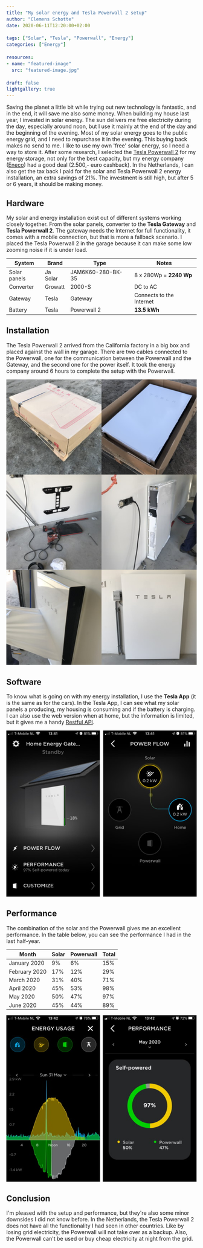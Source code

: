 ```yaml
---
title: "My solar energy and Tesla Powerwall 2 setup"
author: "Clemens Schotte"
date: 2020-06-11T12:20:00+02:00

tags: ["Solar", "Tesla", "Powerwall", "Energy"]
categories: ["Energy"]

resources:
- name: "featured-image"
  src: "featured-image.jpg"

draft: false
lightgallery: true
---
```


Saving the planet a little bit while trying out new technology is fantastic, and in the end, it will save me also some money. When building my house last year, I invested in solar energy. The sun delivers me free electricity during the day, especially around noon, but I use it mainly at the end of the day and the beginning of the evening. Most of my solar energy goes to the public energy grid, and I need to repurchase it in the evening. This buying back makes no send to me. I like to use my own 'free' solar energy, so I need a way to store it. After some research, I selected the [Tesla Powerwall 2](https://www.tesla.com/powerwall) for my energy storage, not only for the best capacity, but my energy company ([Eneco](https://www.eneco.nl)) had a good deal (2.500,- euro cashback). In the Netherlands, I can also get the tax back I paid for the solar and Tesla Powerwall 2 energy installation, an extra savings of 21%. The investment is still high, but after 5 or 6 years, it should be making money.

## Hardware

My solar and energy installation exist out of different systems working closely together. From the solar panels, converter to the **Tesla Gateway** and **Tesla Powerwall 2**. The gateway needs the Internet for full functionality, it comes with a mobile connection, but that is more a fallback scenario. I placed the Tesla Powerwall 2 in the garage because it can make some low zooming noise if it is under load. 

| System       | Brand    | Type              | Notes                   |
| ------------ | -------- | ----------------- | ----------------------- |
| Solar panels | Ja Solar | JAM6K60-280-BK-35 | 8 x 280Wp = **2240 Wp** |
| Converter    | Growatt  | 2000-S            | DC to AC                |
| Gateway      | Tesla    | Gateway           | Connects to the Internet|
| Battery      | Tesla    | Powerwall 2       | **13.5 kWh**            |

## Installation

The Tesla Powerwall 2 arrived from the California factory in a big box and placed against the wall in my garage. There are two cables connected to the Powerwall, one for the communication between the Powerwall and the Gateway, and the second one for the power itself. It took the energy company around 6 hours to complete the setup with the Powerwall.

![Tesla Powerwall installation](installation.jpg)

## Software

To know what is going on with my energy installation, I use the **Tesla App** (it is the same as for the cars). In the Tesla App, I can see what my solar panels a producing, my housing is consuming and if the battery is charging. I can also use the web version when at home, but the information is limited, but it gives me a handy [Restful API](https://github.com/vloschiavo/powerwall2).

![Tesla App](tesla_app.jpg)

## Performance

The combination of the solar and the Powerwall gives me an excellent performance. In the table below, you can see the performance I had in the last half-year.

| Month         | Solar  | Powerwall | Total |
| ------------- | ------ | --------- | ----- |
| January 2020  | 9%     | 6%        | 15%   |
| February 2020 | 17%    | 12%       | 29%   |
| March 2020    | 31%    | 40%       | 71%   |
| April 2020    | 45%    | 53%       | 98%   |
| May 2020      | 50%    | 47%       | 97%   |
| June 2020     | 45%    | 44%       | 89%   |

![Performance solar and Powerwall](usage_performance.jpg)

## Conclusion

I'm pleased with the setup and performance, but they're also some minor downsides I did not know before. In the Netherlands, the Tesla Powerwall 2 does not have all the functionality I had seen in other countries. Like by losing grid electricity, the Powerwall will not take over as a backup. Also, the Powerwall can't be used or buy cheap electricity at night from the grid.